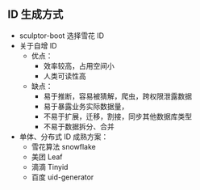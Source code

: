 
## ID 生成方式

- sculptor-boot 选择雪花 ID
- 关于自增 ID
    - 优点：
        - 效率较高，占用空间小
        - 人类可读性高
    - 缺点：
        - 易于推断，容易被猜解，爬虫，跨权限泄露数据
        - 易于暴露业务实际数据量，
        - 不易于扩展，迁移，割接，同步其他数据库类型
        - 不易于数据拆分、合并
- 单体、分布式 ID 成熟方案：
    - 雪花算法 snowflake
    - 美团 Leaf
    - 滴滴 Tinyid
    - 百度 uid-generator
